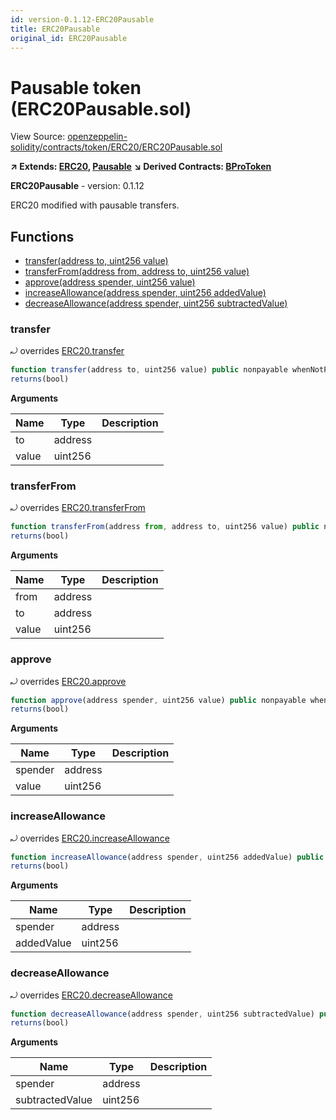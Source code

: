 ```yaml
---
id: version-0.1.12-ERC20Pausable
title: ERC20Pausable
original_id: ERC20Pausable
---
```


# Pausable token (ERC20Pausable.sol)

View Source: [openzeppelin-solidity/contracts/token/ERC20/ERC20Pausable.sol](../../openzeppelin-solidity/contracts/token/ERC20/ERC20Pausable.sol)

**↗ Extends: [ERC20](ERC20.md), [Pausable](Pausable.md)**
**↘ Derived Contracts: [BProToken](BProToken.md)**

**ERC20Pausable** - version: 0.1.12

ERC20 modified with pausable transfers.

## Functions

- [transfer(address to, uint256 value)](#transfer)
- [transferFrom(address from, address to, uint256 value)](#transferfrom)
- [approve(address spender, uint256 value)](#approve)
- [increaseAllowance(address spender, uint256 addedValue)](#increaseallowance)
- [decreaseAllowance(address spender, uint256 subtractedValue)](#decreaseallowance)

### transfer

⤾ overrides [ERC20.transfer](ERC20.md#transfer)

```js
function transfer(address to, uint256 value) public nonpayable whenNotPaused 
returns(bool)
```

**Arguments**

| Name        | Type           | Description  |
| ------------- |------------- | -----|
| to | address |  | 
| value | uint256 |  | 

### transferFrom

⤾ overrides [ERC20.transferFrom](ERC20.md#transferfrom)

```js
function transferFrom(address from, address to, uint256 value) public nonpayable whenNotPaused 
returns(bool)
```

**Arguments**

| Name        | Type           | Description  |
| ------------- |------------- | -----|
| from | address |  | 
| to | address |  | 
| value | uint256 |  | 

### approve

⤾ overrides [ERC20.approve](ERC20.md#approve)

```js
function approve(address spender, uint256 value) public nonpayable whenNotPaused 
returns(bool)
```

**Arguments**

| Name        | Type           | Description  |
| ------------- |------------- | -----|
| spender | address |  | 
| value | uint256 |  | 

### increaseAllowance

⤾ overrides [ERC20.increaseAllowance](ERC20.md#increaseallowance)

```js
function increaseAllowance(address spender, uint256 addedValue) public nonpayable whenNotPaused 
returns(bool)
```

**Arguments**

| Name        | Type           | Description  |
| ------------- |------------- | -----|
| spender | address |  | 
| addedValue | uint256 |  | 

### decreaseAllowance

⤾ overrides [ERC20.decreaseAllowance](ERC20.md#decreaseallowance)

```js
function decreaseAllowance(address spender, uint256 subtractedValue) public nonpayable whenNotPaused 
returns(bool)
```

**Arguments**

| Name        | Type           | Description  |
| ------------- |------------- | -----|
| spender | address |  | 
| subtractedValue | uint256 |  | 

